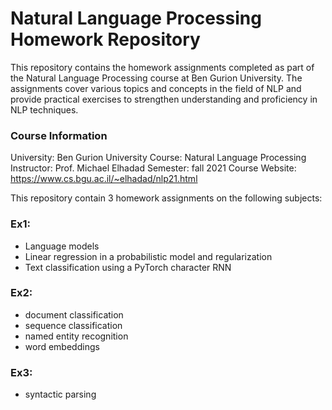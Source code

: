 # Natural Language Processing Homework Repository

This repository contains the homework assignments completed as part of the Natural Language Processing course at Ben Gurion University. The assignments cover various topics and concepts in the field of NLP and provide practical exercises to strengthen understanding and proficiency in NLP techniques.

### Course Information

University: Ben Gurion University
Course: Natural Language Processing
Instructor: Prof. Michael Elhadad
Semester: fall 2021
Course Website: https://www.cs.bgu.ac.il/~elhadad/nlp21.html

This repository contain 3 homework assignments on the following subjects: 
### Ex1: 
- Language models
- Linear regression in a probabilistic model and regularization
- Text classification using a PyTorch character RNN

### Ex2: 
- document classification
- sequence classification
- named entity recognition 
- word embeddings

### Ex3:
- syntactic parsing

